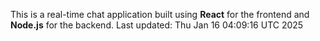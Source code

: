 This is a real-time chat application built using **React** for the frontend and **Node.js** for the backend.
Last updated: Thu Jan 16 04:09:16 UTC 2025
